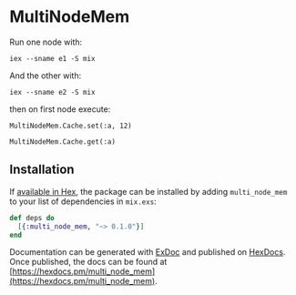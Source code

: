 # MultiNodeMem

Run one node with:
```
iex --sname e1 -S mix
```

And the other with:
```
iex --sname e2 -S mix
```

then on first node execute:
```
MultiNodeMem.Cache.set(:a, 12)
```
```
MultiNodeMem.Cache.get(:a)
```

## Installation

If [available in Hex](https://hex.pm/docs/publish), the package can be installed
by adding `multi_node_mem` to your list of dependencies in `mix.exs`:

```elixir
def deps do
  [{:multi_node_mem, "~> 0.1.0"}]
end
```

Documentation can be generated with [ExDoc](https://github.com/elixir-lang/ex_doc)
and published on [HexDocs](https://hexdocs.pm). Once published, the docs can
be found at [https://hexdocs.pm/multi_node_mem](https://hexdocs.pm/multi_node_mem).

